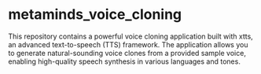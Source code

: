 # metaminds_voice_cloning
This repository contains a powerful voice cloning application built with xtts, an advanced text-to-speech (TTS) framework. The application allows you to generate natural-sounding voice clones from a provided sample voice, enabling high-quality speech synthesis in various languages and tones.
